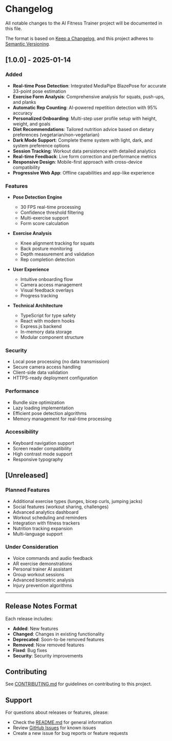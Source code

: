 # Changelog

All notable changes to the AI Fitness Trainer project will be documented in this file.

The format is based on [Keep a Changelog](https://keepachangelog.com/en/1.0.0/),
and this project adheres to [Semantic Versioning](https://semver.org/spec/v2.0.0.html).

## [1.0.0] - 2025-01-14

### Added
- **Real-time Pose Detection**: Integrated MediaPipe BlazePose for accurate 33-point pose estimation
- **Exercise Form Analysis**: Comprehensive analysis for squats, push-ups, and planks
- **Automatic Rep Counting**: AI-powered repetition detection with 95% accuracy
- **Personalized Onboarding**: Multi-step user profile setup with height, weight, and goals
- **Diet Recommendations**: Tailored nutrition advice based on dietary preferences (vegetarian/non-vegetarian)
- **Dark Mode Support**: Complete theme system with light, dark, and system preference options
- **Session Tracking**: Workout data persistence with detailed analytics
- **Real-time Feedback**: Live form correction and performance metrics
- **Responsive Design**: Mobile-first approach with cross-device compatibility
- **Progressive Web App**: Offline capabilities and app-like experience

### Features
- **Pose Detection Engine**
  - 30 FPS real-time processing
  - Confidence threshold filtering
  - Multi-exercise support
  - Form score calculation

- **Exercise Analysis**
  - Knee alignment tracking for squats
  - Back posture monitoring
  - Depth measurement and validation
  - Rep completion detection

- **User Experience**
  - Intuitive onboarding flow
  - Camera access management
  - Visual feedback overlays
  - Progress tracking

- **Technical Architecture**
  - TypeScript for type safety
  - React with modern hooks
  - Express.js backend
  - In-memory data storage
  - Modular component structure

### Security
- Local pose processing (no data transmission)
- Secure camera access handling
- Client-side data validation
- HTTPS-ready deployment configuration

### Performance
- Bundle size optimization
- Lazy loading implementation
- Efficient pose detection algorithms
- Memory management for real-time processing

### Accessibility
- Keyboard navigation support
- Screen reader compatibility
- High contrast mode support
- Responsive typography

## [Unreleased]

### Planned Features
- Additional exercise types (lunges, bicep curls, jumping jacks)
- Social features (workout sharing, challenges)
- Advanced analytics dashboard
- Workout scheduling and reminders
- Integration with fitness trackers
- Nutrition tracking expansion
- Multi-language support

### Under Consideration
- Voice commands and audio feedback
- AR exercise demonstrations
- Personal trainer AI assistant
- Group workout sessions
- Advanced biometric analysis
- Injury prevention algorithms

---

## Release Notes Format

Each release includes:
- **Added**: New features
- **Changed**: Changes in existing functionality
- **Deprecated**: Soon-to-be removed features
- **Removed**: Now removed features
- **Fixed**: Bug fixes
- **Security**: Security improvements

## Contributing

See [CONTRIBUTING.md](CONTRIBUTING.md) for guidelines on contributing to this project.

## Support

For questions about releases or features, please:
- Check the [README.md](README.md) for general information
- Review [GitHub Issues](https://github.com/yourusername/ai-fitness-trainer/issues) for known issues
- Create a new issue for bug reports or feature requests
